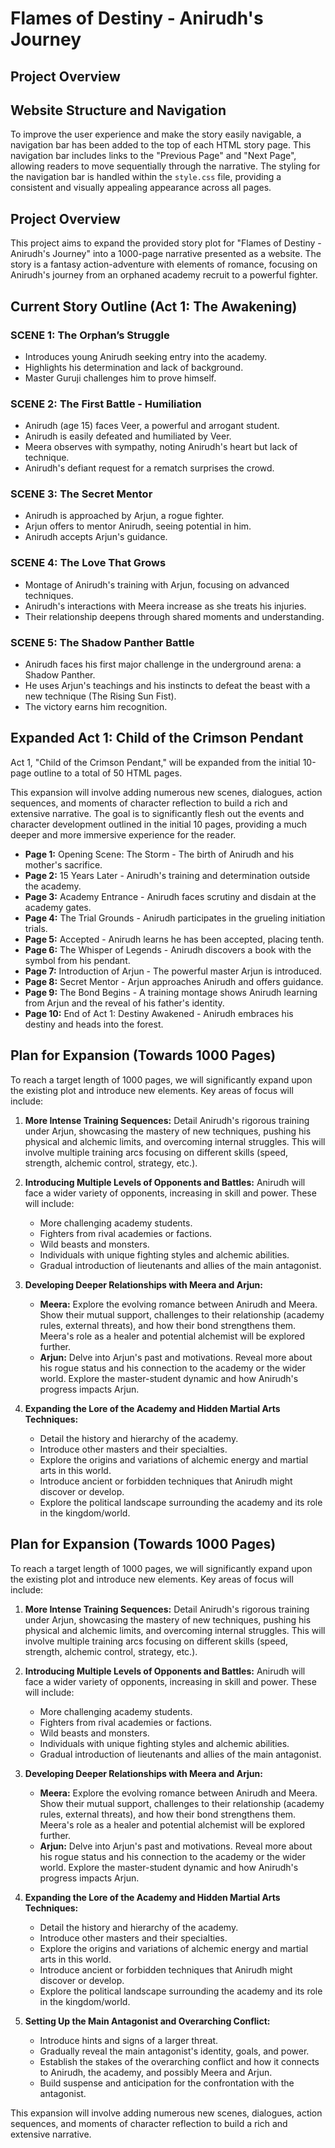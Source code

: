 # Flames of Destiny - Anirudh's Journey

## Project Overview

## Website Structure and Navigation

To improve the user experience and make the story easily navigable, a navigation bar has been added to the top of each HTML story page. This navigation bar includes links to the "Previous Page" and "Next Page", allowing readers to move sequentially through the narrative. The styling for the navigation bar is handled within the `style.css` file, providing a consistent and visually appealing appearance across all pages.


## Project Overview

This project aims to expand the provided story plot for "Flames of Destiny - Anirudh's Journey" into a 1000-page narrative presented as a website. The story is a fantasy action-adventure with elements of romance, focusing on Anirudh's journey from an orphaned academy recruit to a powerful fighter.

## Current Story Outline (Act 1: The Awakening)

### SCENE 1: The Orphan’s Struggle

*   Introduces young Anirudh seeking entry into the academy.
*   Highlights his determination and lack of background.
*   Master Guruji challenges him to prove himself.

### SCENE 2: The First Battle - Humiliation

*   Anirudh (age 15) faces Veer, a powerful and arrogant student.
*   Anirudh is easily defeated and humiliated by Veer.
*   Meera observes with sympathy, noting Anirudh's heart but lack of technique.
*   Anirudh's defiant request for a rematch surprises the crowd.

### SCENE 3: The Secret Mentor

*   Anirudh is approached by Arjun, a rogue fighter.
*   Arjun offers to mentor Anirudh, seeing potential in him.
*   Anirudh accepts Arjun's guidance.

### SCENE 4: The Love That Grows

*   Montage of Anirudh's training with Arjun, focusing on advanced techniques.
*   Anirudh's interactions with Meera increase as she treats his injuries.
*   Their relationship deepens through shared moments and understanding.

### SCENE 5: The Shadow Panther Battle

*   Anirudh faces his first major challenge in the underground arena: a Shadow Panther.
*   He uses Arjun's teachings and his instincts to defeat the beast with a new technique (The Rising Sun Fist).
*   The victory earns him recognition.

## Expanded Act 1: Child of the Crimson Pendant

Act 1, "Child of the Crimson Pendant," will be expanded from the initial 10-page outline to a total of 50 HTML pages.

This expansion will involve adding numerous new scenes, dialogues, action sequences, and moments of character reflection to build a rich and extensive narrative. The goal is to significantly flesh out the events and character development outlined in the initial 10 pages, providing a much deeper and more immersive experience for the reader.

*   **Page 1:** Opening Scene: The Storm - The birth of Anirudh and his mother's sacrifice.
*   **Page 2:** 15 Years Later - Anirudh's training and determination outside the academy.
*   **Page 3:** Academy Entrance - Anirudh faces scrutiny and disdain at the academy gates.
*   **Page 4:** The Trial Grounds - Anirudh participates in the grueling initiation trials.
*   **Page 5:** Accepted - Anirudh learns he has been accepted, placing tenth.
*   **Page 6:** The Whisper of Legends - Anirudh discovers a book with the symbol from his pendant.
*   **Page 7:** Introduction of Arjun - The powerful master Arjun is introduced.
*   **Page 8:** Secret Mentor - Arjun approaches Anirudh and offers guidance.
*   **Page 9:** The Bond Begins - A training montage shows Anirudh learning from Arjun and the reveal of his father's identity.
*   **Page 10:** End of Act 1: Destiny Awakened - Anirudh embraces his destiny and heads into the forest.

## Plan for Expansion (Towards 1000 Pages)

To reach a target length of 1000 pages, we will significantly expand upon the existing plot and introduce new elements. Key areas of focus will include:

1.  **More Intense Training Sequences:** Detail Anirudh's rigorous training under Arjun, showcasing the mastery of new techniques, pushing his physical and alchemic limits, and overcoming internal struggles. This will involve multiple training arcs focusing on different skills (speed, strength, alchemic control, strategy, etc.).

2.  **Introducing Multiple Levels of Opponents and Battles:** Anirudh will face a wider variety of opponents, increasing in skill and power. These will include:
    *   More challenging academy students.
    *   Fighters from rival academies or factions.
    *   Wild beasts and monsters.
    *   Individuals with unique fighting styles and alchemic abilities.
    *   Gradual introduction of lieutenants and allies of the main antagonist.

3.  **Developing Deeper Relationships with Meera and Arjun:**
    *   **Meera:** Explore the evolving romance between Anirudh and Meera. Show their mutual support, challenges to their relationship (academy rules, external threats), and how their bond strengthens them. Meera's role as a healer and potential alchemist will be explored further.
    *   **Arjun:** Delve into Arjun's past and motivations. Reveal more about his rogue status and his connection to the academy or the wider world. Explore the master-student dynamic and how Anirudh's progress impacts Arjun.

4.  **Expanding the Lore of the Academy and Hidden Martial Arts Techniques:**
    *   Detail the history and hierarchy of the academy.
    *   Introduce other masters and their specialties.
    *   Explore the origins and variations of alchemic energy and martial arts in this world.
    *   Introduce ancient or forbidden techniques that Anirudh might discover or develop.
    *   Explore the political landscape surrounding the academy and its role in the kingdom/world.

## Plan for Expansion (Towards 1000 Pages)

To reach a target length of 1000 pages, we will significantly expand upon the existing plot and introduce new elements. Key areas of focus will include:

1.  **More Intense Training Sequences:** Detail Anirudh's rigorous training under Arjun, showcasing the mastery of new techniques, pushing his physical and alchemic limits, and overcoming internal struggles. This will involve multiple training arcs focusing on different skills (speed, strength, alchemic control, strategy, etc.).

2.  **Introducing Multiple Levels of Opponents and Battles:** Anirudh will face a wider variety of opponents, increasing in skill and power. These will include:
    *   More challenging academy students.
    *   Fighters from rival academies or factions.
    *   Wild beasts and monsters.
    *   Individuals with unique fighting styles and alchemic abilities.
    *   Gradual introduction of lieutenants and allies of the main antagonist.

3.  **Developing Deeper Relationships with Meera and Arjun:**
    *   **Meera:** Explore the evolving romance between Anirudh and Meera. Show their mutual support, challenges to their relationship (academy rules, external threats), and how their bond strengthens them. Meera's role as a healer and potential alchemist will be explored further.
    *   **Arjun:** Delve into Arjun's past and motivations. Reveal more about his rogue status and his connection to the academy or the wider world. Explore the master-student dynamic and how Anirudh's progress impacts Arjun.

4.  **Expanding the Lore of the Academy and Hidden Martial Arts Techniques:**
    *   Detail the history and hierarchy of the academy.
    *   Introduce other masters and their specialties.
    *   Explore the origins and variations of alchemic energy and martial arts in this world.
    *   Introduce ancient or forbidden techniques that Anirudh might discover or develop.
    *   Explore the political landscape surrounding the academy and its role in the kingdom/world.

5.  **Setting Up the Main Antagonist and Overarching Conflict:**
    *   Introduce hints and signs of a larger threat.
    *   Gradually reveal the main antagonist's identity, goals, and power.
    *   Establish the stakes of the overarching conflict and how it connects to Anirudh, the academy, and possibly Meera and Arjun.
    *   Build suspense and anticipation for the confrontation with the antagonist.

This expansion will involve adding numerous new scenes, dialogues, action sequences, and moments of character reflection to build a rich and extensive narrative.